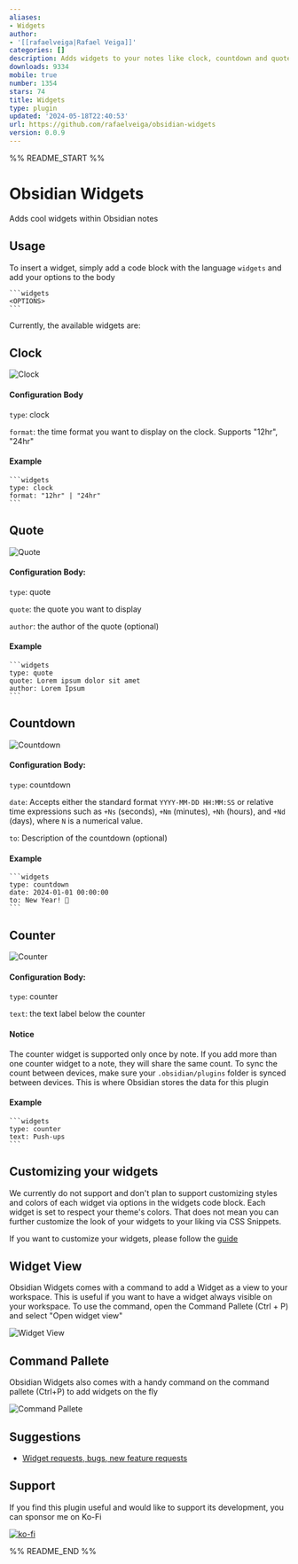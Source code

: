 ```yaml
---
aliases:
- Widgets
author:
- '[[rafaelveiga|Rafael Veiga]]'
categories: []
description: Adds widgets to your notes like clock, countdown and quotes.
downloads: 9334
mobile: true
number: 1354
stars: 74
title: Widgets
type: plugin
updated: '2024-05-18T22:40:53'
url: https://github.com/rafaelveiga/obsidian-widgets
version: 0.0.9
---
```


%% README_START %%

# Obsidian Widgets

Adds cool widgets within Obsidian notes

## Usage

To insert a widget, simply add a code block with the language `widgets` and add your options to the body

````
```widgets
<OPTIONS>
```
````

Currently, the available widgets are:

## Clock

![Clock](https://raw.githubusercontent.com/rafaelveiga/obsidian-widgets/HEAD/public/clock.png)

#### Configuration Body

`type`: clock

`format`: the time format you want to display on the clock. Supports "12hr", "24hr"

#### Example

````
```widgets
type: clock
format: "12hr" | "24hr"
```
````

## Quote

![Quote](https://raw.githubusercontent.com/rafaelveiga/obsidian-widgets/HEAD/public/quote.png)

#### Configuration Body:

`type`: quote

`quote`: the quote you want to display

`author`: the author of the quote (optional)

#### Example

````
```widgets
type: quote
quote: Lorem ipsum dolor sit amet
author: Lorem Ipsum
```
````

## Countdown

![Countdown](https://raw.githubusercontent.com/rafaelveiga/obsidian-widgets/HEAD/public/countdown.png)

#### Configuration Body:

`type`: countdown

`date`: Accepts either the standard format `YYYY-MM-DD HH:MM:SS` or relative time expressions such as `+Ns` (seconds), `+Nm` (minutes), `+Nh` (hours), and `+Nd` (days), where `N` is a numerical value.

`to`: Description of the countdown (optional)

#### Example

````
```widgets
type: countdown
date: 2024-01-01 00:00:00
to: New Year! 🎉
```
````

## Counter

![Counter](https://raw.githubusercontent.com/rafaelveiga/obsidian-widgets/HEAD/public/counter.png)

#### Configuration Body:

`type`: counter

`text`: the text label below the counter

#### Notice

The counter widget is supported only once by note. If you add more than one counter widget to a note, they will share the same count. To sync the count between devices, make sure your `.obsidian/plugins` folder is synced between devices. This is where Obsidian stores the data for this plugin

#### Example

````
```widgets
type: counter
text: Push-ups
```
````

## Customizing your widgets

We currently do not support and don't plan to support customizing styles and colors of each widget via options in the widgets code block. Each widget is set to respect your theme's colors. That does not mean you can further customize the look of your widgets to your liking via CSS Snippets.

If you want to customize your widgets, please follow the [guide](STYLING.md)

## Widget View

Obsidian Widgets comes with a command to add a Widget as a view to your workspace. This is useful if you want to have a widget always visible on your workspace. To use the command, open the Command Pallete (Ctrl + P) and select "Open widget view"

![Widget View](https://raw.githubusercontent.com/rafaelveiga/obsidian-widgets/HEAD/public/widget-view.png)

## Command Pallete

Obsidian Widgets also comes with a handy command on the command pallete (Ctrl+P) to add widgets on the fly

![Command Pallete](https://raw.githubusercontent.com/rafaelveiga/obsidian-widgets/HEAD/public/command-pallete.png)

## Suggestions

-   [Widget requests, bugs, new feature requests](https://github.com/rafaelveiga/obsidian-widgets/issues)

## Support

If you find this plugin useful and would like to support its development, you can sponsor me on Ko-Fi

[![ko-fi](https://ko-fi.com/img/githubbutton_sm.svg)](https://ko-fi.com/Z8Z0SNIS3)


%% README_END %%